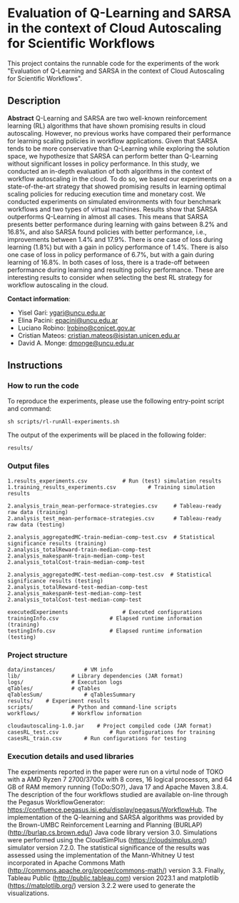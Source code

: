 # Evaluation of Q-Learning and SARSA in the context of Cloud Autoscaling for Scientific Workflows
This project contains the runnable code for the experiments of the work "Evaluation of Q-Learning and SARSA in the context of Cloud Autoscaling for Scientific Workflows". 

## Description

**Abstract** Q-Learning and SARSA are two well-known reinforcement learning (RL) algorithms that have shown promising results in cloud autoscaling. However, no previous works have compared their performance for learning scaling policies in workflow applications. Given that SARSA tends to be more conservative than Q-Learning while exploring the solution space, we hypothesize that SARSA can perform better than Q-Learning without significant losses in policy performance. In this study, we conducted an in-depth evaluation of both algorithms in the context of workflow autoscaling in the cloud. To do so, we based our experiments on a state-of-the-art strategy that showed promising results in learning optimal scaling policies for reducing execution time and monetary cost. We conducted experiments on simulated environments with four benchmark workflows and two types of virtual machines. Results show that SARSA outperforms Q-Learning in almost all cases. This means that SARSA presents better performance during learning with gains between 8.2% and 16.8%, and also SARSA found policies with better performance, i.e., improvements between 1.4% and 17.9%. There is one case of loss during learning (1.8%) but with a gain in policy performance of 1.4%. There is also one case of loss in policy performance of 6.7%, but with a gain during learning of 16.8%. In both cases of loss, there is a trade-off between performance during learning and resulting policy performance. These are interesting results to consider when selecting the best RL strategy for workflow autoscaling in the cloud.


**Contact information**:
 - Yisel Garí: ygari@uncu.edu.ar
 - Elina Pacini: epacini@uncu.edu.ar
 - Luciano Robino: lrobino@conicet.gov.ar
 - Cristian Mateos: cristian.mateos@isistan.unicen.edu.ar
 - David A. Monge: dmonge@uncu.edu.ar

## Instructions

### How to run the code

To reproduce the experiments, please use the following entry-point script and command:

```shell
sh scripts/rl-runAll-experiments.sh
```

The output of the experiments will be placed in the following folder:

```text
results/
```
### Output files

```text
1.results_experiments.csv  			# Run (test) simulation results
1.training_results_experiments.csv  		# Training simulation results

2.analysis_train_mean-performace-strategies.csv  	# Tableau-ready raw data (training)
2.analysis_test_mean-performace-strategies.csv  	# Tableau-ready raw data (testing)

2.analysis_aggregatedMC-train-median-comp-test.csv 	# Statistical significance results (training)
2.analysis_totalReward-train-median-comp-test
2.analysis_makespanH-train-median-comp-test         
2.analysis_totalCost-train-median-comp-test

2.analysis_aggregatedMC-test-median-comp-test.csv  # Statistical significance results (testing)
2.analysis_totalReward-test-median-comp-test
2.analysis_makespanH-test-median-comp-test
2.analysis_totalCost-test-median-comp-test  

executedExperiments 				# Executed configurations
trainingInfo.csv 				# Elapsed runtime information (training)
testingInfo.csv 				# Elapsed runtime information (testing)
```

### Project structure

```text
data/instances/ 		# VM info
lib/ 				# Library dependencies (JAR format)
logs/ 				# Execution logs
qTables/ 			# qTables
qTablesSum/ 			# qTablesSummary
results/ 	# Experiment results
scripts/ 			# Python and command-line scripts
workflows/ 			# Workflow information

cloudautoscaling-1.0.jar 	# Project compiled code (JAR format)
casesRL_test.csv				# Run configurations for training
casesRL_train.csv       # Run configurations for testing
```

### Execution details and used libraries

The experiments reported in the paper were run on a virtul node of TOKO with a AMD Ryzen 7 2700/3700x with 8 cores, 16 logical processors, and 64 GB of RAM memory running (ToDo:SO?), Java 17 and Apache Maven 3.8.4.
The description of the four workflows studied are available on-line through the Pegasus WorkflowGenerator: https://confluence.pegasus.isi.edu/display/pegasus/WorkflowHub. 
The implementation of the Q-learning and SARSA algorithms was provided by the Brown-UMBC Reinforcement Learning and Planning (BURLAP) (http://burlap.cs.brown.edu/) Java code library version 3.0. 
Simulations were performed using the CloudSimPlus (https://cloudsimplus.org/) simulator version 7.2.0. 
The statistical significance of the results was assessed using the implementation of the Mann-Whitney U test incorporated in Apache Commons Math (http://commons.apache.org/proper/commons-math/) version 3.3. 
Finally, Tableau Public (http://public.tableau.com) version 2023.1 and matplotlib (https://matplotlib.org/) version 3.2.2 were used to generate the visualizations.
